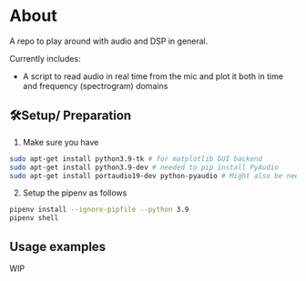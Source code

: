 # About
A repo to play around with audio and DSP in general.

Currently includes:
- A script to read audio in real time from the mic and plot it both in time and frequency (spectrogram) domains

## :hammer_and_wrench:Setup/ Preparation
1) Make sure you have
```bash
sudo apt-get install python3.9-tk # for matplotlib GUI backend
sudo apt-get install python3.9-dev # needed to pip install PyAudio
sudo apt-get install portaudio19-dev python-pyaudio # Might also be needed for PyAudio
```
2) Setup the pipenv as follows
```bash
pipenv install --ignore-pipfile --python 3.9
pipenv shell
```

## Usage examples
WIP
